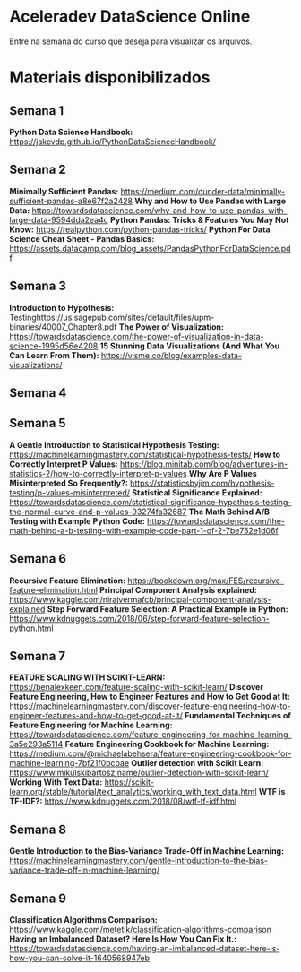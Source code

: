 # Aceleradev DataScience Online

Entre na semana do curso que deseja para visualizar os arquivos. 

# Materiais disponibilizados

## Semana 1

**Python Data Science Handbook:** https://jakevdp.github.io/PythonDataScienceHandbook/

## Semana 2

**Minimally Sufficient Pandas:** https://medium.com/dunder-data/minimally-sufficient-pandas-a8e67f2a2428
**Why and How to Use Pandas with Large Data:** https://towardsdatascience.com/why-and-how-to-use-pandas-with-large-data-9594dda2ea4c
**Python Pandas: Tricks & Features You May Not Know:** https://realpython.com/python-pandas-tricks/
**Python For Data Science Cheat Sheet - Pandas Basics:** https://assets.datacamp.com/blog_assets/PandasPythonForDataScience.pdf

## Semana 3

**Introduction to Hypothesis:** Testinghttps://us.sagepub.com/sites/default/files/upm-binaries/40007_Chapter8.pdf
**The Power of Visualization:** https://towardsdatascience.com/the-power-of-visualization-in-data-science-1995d56e4208
**15 Stunning Data Visualizations (And What You Can Learn From Them):** https://visme.co/blog/examples-data-visualizations/

## Semana 4



## Semana 5

**A Gentle Introduction to Statistical Hypothesis Testing:** https://machinelearningmastery.com/statistical-hypothesis-tests/
**How to Correctly Interpret P Values:** https://blog.minitab.com/blog/adventures-in-statistics-2/how-to-correctly-interpret-p-values
**Why Are P Values Misinterpreted So Frequently?:** https://statisticsbyjim.com/hypothesis-testing/p-values-misinterpreted/
**Statistical Significance Explained:** https://towardsdatascience.com/statistical-significance-hypothesis-testing-the-normal-curve-and-p-values-93274fa32687
**The Math Behind A/B Testing with Example Python Code:** https://towardsdatascience.com/the-math-behind-a-b-testing-with-example-code-part-1-of-2-7be752e1d06f

## Semana 6

**Recursive Feature Elimination:** https://bookdown.org/max/FES/recursive-feature-elimination.html
**Principal Component Analysis explained:** https://www.kaggle.com/nirajvermafcb/principal-component-analysis-explained
**Step Forward Feature Selection: A Practical Example in Python:** https://www.kdnuggets.com/2018/06/step-forward-feature-selection-python.html



## Semana 7

**FEATURE SCALING WITH SCIKIT-LEARN:** https://benalexkeen.com/feature-scaling-with-scikit-learn/
**Discover Feature Engineering, How to Engineer Features and How to Get Good at It:** https://machinelearningmastery.com/discover-feature-engineering-how-to-engineer-features-and-how-to-get-good-at-it/
**Fundamental Techniques of Feature Engineering for Machine Learning:** https://towardsdatascience.com/feature-engineering-for-machine-learning-3a5e293a5114
**Feature Engineering Cookbook for Machine Learning:** https://medium.com/@michaelabehsera/feature-engineering-cookbook-for-machine-learning-7bf21f0bcbae
**Outlier detection with Scikit Learn:** https://www.mikulskibartosz.name/outlier-detection-with-scikit-learn/
**Working With Text Data:** https://scikit-learn.org/stable/tutorial/text_analytics/working_with_text_data.html
**WTF is TF-IDF?:** https://www.kdnuggets.com/2018/08/wtf-tf-idf.html

## Semana 8

**Gentle Introduction to the Bias-Variance Trade-Off in Machine Learning:** https://machinelearningmastery.com/gentle-introduction-to-the-bias-variance-trade-off-in-machine-learning/

## Semana 9

**Classification Algorithms Comparison:** https://www.kaggle.com/metetik/classification-algorithms-comparison
**Having an Imbalanced Dataset? Here Is How You Can Fix It.:** https://towardsdatascience.com/having-an-imbalanced-dataset-here-is-how-you-can-solve-it-1640568947eb

